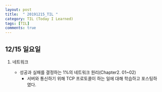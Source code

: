 ```yaml
---
layout: post
title:  " 20191215_TIL "
category: TIL (Today I Learned)
tags: [TIL]
comments: true
---
```




## 12/15 일요일



1. 네트워크

   - 성공과 실패를 결정하는 1%의 네트워크 원리(Chapter2. 01~02)
     - 서버와 통신하기 위해 TCP 프로토콜이 하는 일에 대해 학습하고 포스팅하였다.

   
